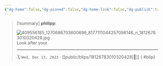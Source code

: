 ```yaml
---
{"dg-home":false,"dg-pinned":false,"dg-home-link":false,"dg-publish":true,"type":"blip","disabled rules":["yaml-title","yaml-title-alias","file-name-heading"],"title":"philipp on instagram @ 2023-12-13","created-date":"2023-12-13T16:00:00","updated-date":"2025-05-02T17:43:08","dg-path":"blips/18126783010320428.md","permalink":"/blips/18126783010320428/","dgPassFrontmatter":true,"created":"2023-12-13T16:00:00","updated":"2025-05-02T17:43:08"}
---
```


> [!summary] **philipp**:
>
> ![409556185_1270686703600696_8177111044257098146_n_18126783010320428.jpg](/img/user/attachments/409556185_1270686703600696_8177111044257098146_n_18126783010320428.jpg)
> Look after your
> - - -
>
> 🗓️ `Wed, Dec 13, 2023` · [[public/blips/18126783010320428\|🔗]]
{ #blip}

